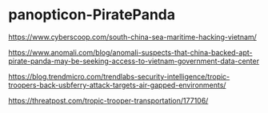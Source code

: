 # panopticon-PiratePanda

https://www.cyberscoop.com/south-china-sea-maritime-hacking-vietnam/

https://www.anomali.com/blog/anomali-suspects-that-china-backed-apt-pirate-panda-may-be-seeking-access-to-vietnam-government-data-center

https://blog.trendmicro.com/trendlabs-security-intelligence/tropic-troopers-back-usbferry-attack-targets-air-gapped-environments/

https://threatpost.com/tropic-trooper-transportation/177106/
